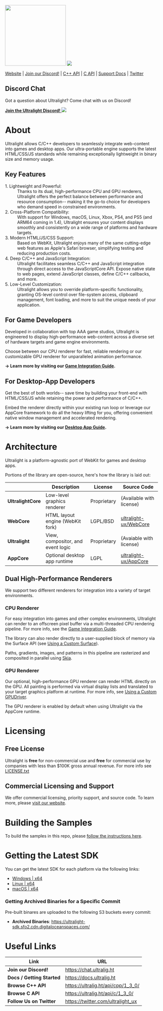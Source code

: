 <img src="media/logo.png" width="200">
<a href='https://ci.ultralig.ht/job/Ultralight/job/master/'><img src='https://ci.ultralig.ht/buildStatus/icon?job=Ultralight%2Fmaster'></a>

[Website](https://ultralig.ht) | [Join our Discord!](https://chat.ultralig.ht) | [C++ API](https://ultralig.ht/api/cpp/1_3_0/) | [C API](https://ultralig.ht/api/c/1_3_0/) | [Support Docs](https://docs.ultralig.ht) | [Twitter](https://twitter.com/ultralight_ux)

## Discord Chat

Got a question about Ultralight? Come chat with us on Discord!

[<strong>Join the Ultralight Discord!</strong> <img src="media/discord-logo.svg">](https://chat.ultralig.ht)

# About

Ultralight allows C/C++ developers to seamlessly integrate web-content into games and desktop apps. Our ultra-portable engine supports the latest HTML/CSS/JS standards while remaining exceptionally lightweight in binary size and memory usage.

## Key Features

<dl>
<dt>1. Lightweight and Powerful:</dt>
<dd>
    Thanks to its dual, high-performance CPU and GPU renderers, Ultralight offers the perfect balance between performance and resource consumption-- making it the go-to choice for developers who demand speed in constrained environments.
</dd>

<dt>2. Cross-Platform Compatibility:</dt>
<dd>
    With support for Windows, macOS, Linux, Xbox, PS4, and PS5 (and ARM64 coming in 1.4), Ultralight ensures your content displays smoothly and consistently on a wide range of platforms and hardware targets.
</dd>

<dt>3. Modern HTML/JS/CSS Support:</dt>
<dd>
    Based on WebKit, Ultralight enjoys many of the same cutting-edge web features as Apple's Safari browser, simplifying testing and reducing production costs.
</dd>

<dt>4. Deep C/C++ and JavaScript Integration:</dt>
<dd>
    Ultralight facilitates seamless C/C++ and JavaScript integration through direct access to the JavaScriptCore API. Expose native state to web pages, extend JavaScript classes, define C/C++ callbacks, and more.
</dd>

<dt>5. Low-Level Customization:</dt>
<dd>
    Ultralight allows you to override platform-specific functionality, granting OS-level control over file-system access, clipboard management, font loading, and more to suit the unique needs of your application.
</dd>
</dl>

## For Game Developers

Developed in collaboration with top AAA game studios, Ultralight is engineered to display high-performance web-content across a diverse set of hardware targets and game engine environments.

Choose between our CPU renderer for fast, reliable rendering or our customizable GPU renderer for unparalleled animation performance.

__→ Learn more by visiting our [Game Integration Guide](https://docs.ultralig.ht/docs/integrating-with-games).__

## For Desktop-App Developers

Get the best of both worlds-- save time by building your front-end with HTML/CSS/JS while retaining the power and performance of C/C++.

Embed the renderer directly within your existing run loop or leverage our AppCore framework to do all the heavy lifting for you, offering convenient native window management and accelerated rendering.

__→ Learn more by visiting our [Desktop App Guide](https://docs.ultralig.ht/docs/writing-your-first-app).__

# Architecture

Ultralight is a platform-agnostic port of WebKit for games and desktop apps.

Portions of the library are open-source, here's how the library is laid out:

|                    | Description                       | License     | Source Code              |
|--------------------|-----------------------------------|-------------|--------------------------|
| __UltralightCore__ | Low-level graphics renderer       | Proprietary | (Available with license) |
| __WebCore__        | HTML layout engine (WebKit fork)  | LGPL/BSD    | [ultralight-ux/WebCore](https://github.com/ultralight-ux/WebCore) |
| __Ultralight__     | View, compositor, and event logic | Proprietary | (Avaiable with license)  |
| __AppCore__        | Optional desktop app runtime      | LGPL        | [ultralight-ux/AppCore](https://github.com/ultralight-ux/AppCore) |

## Dual High-Performance Renderers

We support two different renderers for integration into a variety of target environments.

### CPU Renderer

For easy integration into games and other complex environments, Ultralight can render to an offscreen pixel buffer via a multi-threaded CPU rendering pipeline. For more info, see the [Game Integration Guide](https://docs.ultralig.ht/docs/integrating-with-games).

The library can also render directly to a user-supplied block of memory via the Surface API (see [Using a Custom Surface](https://docs.ultralig.ht/docs/using-a-custom-surface)).

Paths, gradients, images, and patterns in this pipeline are rasterized and composited in parallel using [Skia](https://skia.org/).

### GPU Renderer

Our optional, high-performance GPU renderer can render HTML directly on the GPU. All painting is performed via virtual display lists and translated to your target graphics platform at runtime. For more info, see [Using a Custom GPUDriver](https://docs.ultralig.ht/docs/using-a-custom-gpudriver).

The GPU renderer is enabled by default when using Ultralight via the AppCore runtime.

# Licensing

## Free License

Ultralight is __free__ for non-commercial use and __free__ for commercial use by companies with less than $100K gross annual revenue. For more info see [LICENSE.txt](license/LICENSE.txt)

## Commercial Licensing and Support 

We offer commercial licensing, priority support, and source code. To learn more,  please [visit our website](https://ultralig.ht).

# Building the Samples

To build the samples in this repo, please [follow the instructions here](https://docs.ultralig.ht/docs/trying-the-samples).

# Getting the Latest SDK

You can get the latest SDK for each platform via the following links:

 * [Windows       | x64](https://ultralight-sdk.sfo2.cdn.digitaloceanspaces.com/ultralight-sdk-latest-win-x64.7z)
 * [Linux         | x64](https://ultralight-sdk.sfo2.cdn.digitaloceanspaces.com/ultralight-sdk-latest-linux-x64.7z)
 * [macOS         | x64](https://ultralight-sdk.sfo2.cdn.digitaloceanspaces.com/ultralight-sdk-latest-mac-x64.7z)

### Getting Archived Binaries for a Specific Commit

Pre-built binares are uploaded to the following S3 buckets every commit:

 * __Archived Binaries__: <https://ultralight-sdk.sfo2.cdn.digitaloceanspaces.com/>

# Useful Links

| Link                       | URL                                                 |
| -------------------------- | --------------------------------------------------- |
| __Join our Discord!__      | <https://chat.ultralig.ht>                          |
| __Docs / Getting Started__ | <https://docs.ultralig.ht>                          |
| __Browse C++ API__         | <https://ultralig.ht/api/cpp/1_3_0/>                |
| __Browse C API__           | <https://ultralig.ht/api/c/1_3_0/>                  |
| __Follow Us on Twitter__   | <https://twitter.com/ultralight_ux>                 |
